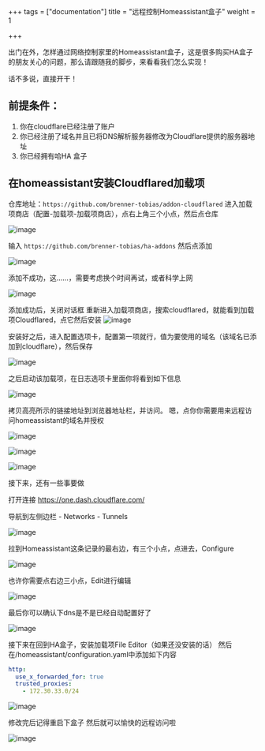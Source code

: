 +++
tags = ["documentation"]
title = "远程控制Homeassistant盒子"
weight = 1

+++

出门在外，怎样通过网络控制家里的Homeassistant盒子，这是很多购买HA盒子的朋友关心的问题，那么请跟随我的脚步，来看看我们怎么实现！

话不多说，直接开干！

## 前提条件：

1. 你在cloudflare已经注册了账户
2. 你已经注册了域名并且已将DNS解析服务器修改为Cloudflare提供的服务器地址
3. 你已经拥有哈HA 盒子

## 在homeassistant安装Cloudflared加载项

仓库地址：`https://github.com/brenner-tobias/addon-cloudflared`
进入加载项商店（配置-加载项-加载项商店），点右上角三个小点，然后点仓库

![image](https://www.ha-box.xyz/uploads/default/optimized/1X/cda7a9c64acc4809d8466fe304777fea93f45e0c_2_690x274.png)





输入 `https://github.com/brenner-tobias/ha-addons`
然后点添加

![image](https://www.ha-box.xyz/uploads/default/original/1X/147a7a8583cb185a0221b957a9c2f6b56053133a.png)



添加不成功，这……，需要考虑换个时间再试，或者科学上网

![image](https://www.ha-box.xyz/uploads/default/optimized/1X/e376bf93b9fe52bdc9b0bcf5d044a071156e8d5a_2_514x500.jpeg)



添加成功后，关闭对话框
重新进入加载项商店，搜索cloudflared，就能看到加载项Cloudflared，点它然后安装
![image](https://pic.456766.xyz/typora/ef12e66234650b425c567041b7a0baea787a08a9.png)

安装好之后，进入配置选项卡，配置第一项就行，值为要使用的域名（该域名已添加到cloudflare），然后保存

![image](https://www.ha-box.xyz/uploads/default/optimized/1X/e5dba2ce374adb105c3b7fe355b72fb5fd473207_2_690x362.png)





之后启动该加载项，在日志选项卡里面你将看到如下信息

![image](https://www.ha-box.xyz/uploads/default/optimized/1X/81635a3de25d8b41bf0ecbd780d4acf80a205b9b_2_690x325.jpeg)



拷贝高亮所示的链接地址到浏览器地址栏，并访问。
嗯，点你你需要用来远程访问homeassistant的域名并授权

![image](https://www.ha-box.xyz/uploads/default/optimized/1X/5299cf9db6074dd5a987b7fd1a09eabf25e2e2dc_2_690x275.png)







![image](https://www.ha-box.xyz/uploads/default/optimized/1X/2f6ccf280e55f2353c3c5bcdfb123f294e229f7d_2_690x167.png)





![image](https://www.ha-box.xyz/uploads/default/optimized/1X/4cc884a49914861d78edabd6e2b7382bf653e112_2_690x139.png)





接下来，还有一些事要做

打开连接 https://one.dash.cloudflare.com/

导航到左侧边栏 - Networks - Tunnels



![image](https://www.ha-box.xyz/uploads/default/optimized/1X/c348bb3f2c2797b5d74c8fb875159ddafe531304_2_690x243.jpeg)



拉到Homeassistant这条记录的最右边，有三个小点，点进去，Configure



![image](https://www.ha-box.xyz/uploads/default/optimized/1X/4adc7d14223d9a250a0d0885e7fe5564573d6803_2_690x244.png)



也许你需要点右边三小点，Edit进行编辑

![image](https://www.ha-box.xyz/uploads/default/optimized/1X/0205a3d16cfdbcbdea4c711c03cd571168621645_2_690x292.jpeg)



最后你可以确认下dns是不是已经自动配置好了

![image](https://www.ha-box.xyz/uploads/default/optimized/1X/8b4aa7498406a60ce8d7cb017bb7775b1926e335_2_690x238.jpeg)





接下来在回到HA盒子，安装加载项File Editor（如果还没安装的话）
然后在/homeassistant/configuration.yaml中添加如下内容

```yaml
http:
  use_x_forwarded_for: true
  trusted_proxies:
    - 172.30.33.0/24
```



![image](https://www.ha-box.xyz/uploads/default/optimized/1X/64e468b1b83fe3b9a0122105b58b389f6c07910d_2_690x383.jpeg)





修改完后记得重启下盒子
然后就可以愉快的远程访问啦



![image](https://www.ha-box.xyz/uploads/default/optimized/1X/4e6b816376cee4395a5794dea3d6eda17aff3b61_2_563x500.png)

